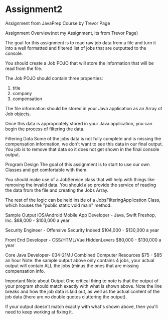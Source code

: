 # Assignment2
Assignment from JavaPrep Course by Trevor Page

Assignment Overview(not my Assignment, its from Trevor Page)

The goal for this assignment is to read raw job data from a file and turn it into a well formatted and filtered list of jobs that are outputted to the console.

You should create a Job POJO that will store the information that will be read from the file.

The Job POJO should contain three properties:

  1. title
  2. company
  3. compensation

The file information should be stored in your Java application as an Array of Job objects.

Once this data is appropriately stored in your Java application, you can begin the process of filtering the data.


Filtering Data
Some of the jobs data is not fully complete and is missing the compensation information, we don't want to see this data in our final output. You job is to remove that data so it does not get shown in the final console output.



Program Design
The goal of this assignment is to start to use our own Classes and get comfortable with them.

You should make use of a JobService class that will help with things like removing the invalid data. You should also provide the service of reading the data from the file and creating the Jobs Array.

The rest of the logic can be held inside of a JobsFilteringApplication Class, which houses the "public static void main" method.


Sample Output
iOS/Android Mobile App Developer - Java, Swift
Freshop, Inc.
$88,000 - $103,000 a year

Security Engineer - Offensive Security
Indeed
$104,000 - $130,000 a year

Front End Developer - CSS/HTML/Vue
HiddenLevers
$80,000 - $130,000 a year

Core Java Developer- 034-21MJ
Combined Computer Resources
$75 - $85 an hour
Note: the sample output above only contains 4 jobs, your actual output will contain ALL the jobs (minus the ones that are missing compensation info.


Important Note about Output
One critical thing to note is that the output of your program should match exactly with what is shown above. Note the line breaks and how the job data is laid out, as well as the actual content of the job data (there are no double quotes cluttering the output).

If your output doesn't match exactly with what's shown above, then you'll need to keep working at fixing it.
